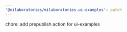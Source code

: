 ```yaml
---
'@milaboratories/milaboratories.ui-examples': patch
---
```


chore: add prepublish action for ui-examples
